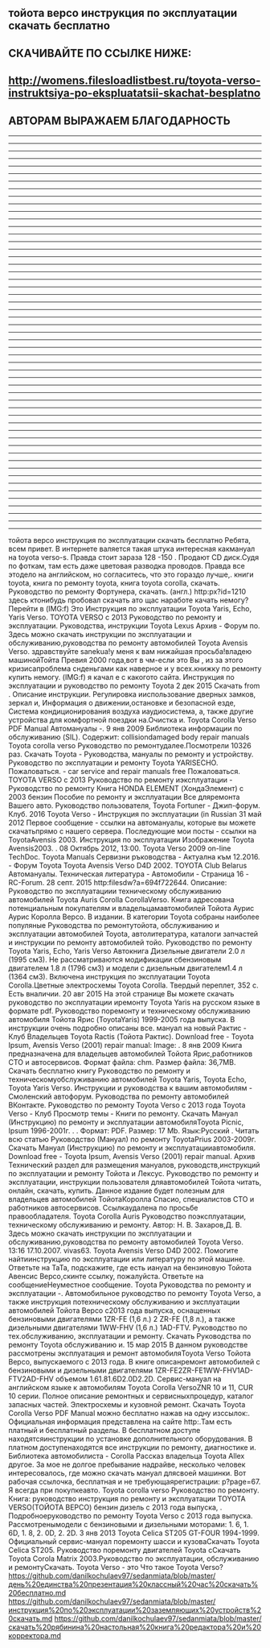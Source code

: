 тойота версо инструкция по эксплуатации скачать бесплатно
--------------------------------------------------
СКАЧИВАЙТЕ ПО ССЫЛКЕ НИЖЕ:
--------------------------------------------------
http://womens.filesloadlistbest.ru/toyota-verso-instruktsiya-po-ekspluatatsii-skachat-besplatno
--------------------------------------------------
АВТОРАМ ВЫРАЖАЕМ БЛАГОДАРНОСТЬ
--------------------------------------------------
--------------------------------------------------
--------------------------------------------------
--------------------------------------------------
--------------------------------------------------
--------------------------------------------------
--------------------------------------------------
--------------------------------------------------
--------------------------------------------------
--------------------------------------------------
--------------------------------------------------
--------------------------------------------------
--------------------------------------------------
--------------------------------------------------
--------------------------------------------------
--------------------------------------------------
--------------------------------------------------
--------------------------------------------------
--------------------------------------------------
--------------------------------------------------
--------------------------------------------------
--------------------------------------------------
--------------------------------------------------
--------------------------------------------------
--------------------------------------------------
--------------------------------------------------
--------------------------------------------------
--------------------------------------------------
--------------------------------------------------
--------------------------------------------------
--------------------------------------------------
--------------------------------------------------
--------------------------------------------------
--------------------------------------------------
--------------------------------------------------
--------------------------------------------------
--------------------------------------------------
--------------------------------------------------
--------------------------------------------------
--------------------------------------------------
--------------------------------------------------
--------------------------------------------------
--------------------------------------------------
--------------------------------------------------
--------------------------------------------------
--------------------------------------------------
--------------------------------------------------
--------------------------------------------------
--------------------------------------------------
--------------------------------------------------
--------------------------------------------------
--------------------------------------------------
--------------------------------------------------
--------------------------------------------------
тойота версо инструкция по эксплуатации скачать бесплатно Ребята, всем привет. В интернете валяется такая штука интересная какмануал на toyota verso-s. Правда стоит зараза 128 -150 . Продают CD диск.Судя по фоткам, там есть даже цветовая разводка проводов. Правда все этодело на английском, но согласитесь, что это гораздо лучше,. книги toyota, книга по ремонту toyota, книга toyota corolla, скачать. Руководство по ремонту Фортунера, скачать. (англ.)  http:px?id=1210 здесь ктонибудь пробовал скачать ато щас наработе качать немогу? Перейти в  (IMG:f) Это Инструкция по эксплуатации Toyota Yaris, Echo, Yaris Verso. TOYOTA VERSO с 2013 Руководство по ремонту и эксплуатации. Руководства, инструкции Toyota  Lexus Архив - Форум по. Здесь можно скачать инструкции по эксплуатации и обслуживанию,руководства по ремонту автомобилей Toyota Avensis Verso. здравствуйте sanekua!у меня к вам нижайшая просьба!владею машинойТойта Превия 2000 года,вот в чм-если это Вы , из за этого кризисапроблема снденьгами как наверное и у всех.книжку по ремонту купить немогу. (IMG:f) я качал е с какогото сайта. Инструкция по эксплуатации и руководство по ремонту Toyota
2 дек 2015  Скачать from . Описание инструкции. Регулировка ииспользование дверных замков, зеркал и, Информация о движении,остановке и безопасной езде, Система кондиционирования воздуха иаудиосистема, а, также другие устройства для комфортной поездки на.Очистка и. Toyota Corolla Verso PDF Manual  Автомануалы -. 9 янв 2009  Библиотека информации по обслуживанию (SIL). Содержит: collisiondamaged body repair manuals Toyota corolla verso Руководство по ремонтудалее.Посмотрели 10326 раз. Скачать Toyota - Руководства, мануалы по ремонту и устройству. Руководство по эксплуатации и ремонту Toyota YARISECHO. Пожаловаться.  - car service and repair manuals free Пожаловаться. TOYOTA VERSO с 2013 Руководство по ремонту иэксплуатации - Руководство по ремонту  Книга HONDA ELEMENT (ХондаЭлемент) с 2003 бензин Пособие по ремонту и эксплуатации  Все дляремонта Вашего авто. Руководство пользователя, Toyota Fortuner - Джип-форум. Клуб. 2016 Toyota Verso - Инструкция по эксплуатации (in Russian
31 май 2012  Первое сообщение - ссылки на автомануалы, которые вы можете скачатьпрямо с нашего сервера. Последующие мои посты - ссылки на  ToyotaAvensis 2003. Инструкция по эксплуатации Изображение Toyota Avensis2003. . 08 Октябрь 2012, 13:00. Toyota Verso 2009 on-line TechDoc. Toyota Manuals  Сервизни ръководства - Актуална към 12.2016. - Форум  Toyota  Toyota Avensis Verso D4D 2002. TOYOTA Club Belarus  Автомануалы. Техническая литература - Автомобили - Страница 16 - RC-Forum. 28 септ. 2015  http:filesdw?a=694f722644. Описание: Руководство по эксплуатациии техническому обслуживанию автомобилей Toyota Auris  Corolla  CorollaVerso. Книга адресована потенциальным покупателям и владельцамавтомобилей Тойота Аурис  Аурис  Королла Версо. В издании. В категории Toyota собраны наиболее популяные Руководства по ремонтутойота, обслуживанию и эксплуатации автомобилей Toyota, автолитература, каталоги запчастей и инструкции по ремонту автомобилей тойо. Руководство по ремонту Toyota Yaris, Echo, Yaris Verso  Автокнига
Дизельные двигатели 2.0 л (1995 см3). Не рассматриваются модификации сбензиновым двигателем 1.8 л (1796 см3) и модели с дизельным двигателем1.4 л (1364 см3). Включена инструкция по эксплуатации Toyota Corolla.Цветные электросхемы Toyota Corolla. Твердый переплет, 352 с. Есть вналичии. 20 авг 2015  На этой странице Вы можете скачать руководство по эксплуатации иремонту Toyota Yaris на русском языке в формате pdf. Руководство поремонту и техническому обслуживанию автомобиля Тойота Ярис (ToyotaYaris) 1999-2005 года выпуска. В инструкции очень подробно описаны все. мануал на новый Рактис - Клуб Владельцев Toyota Ractis (Тойота Рактис). Download free - Toyota Ipsum, Avensis Verso (2001) repair manual: Image: . 8 янв 2009  Книга предназначена для владельцев автомобилей Тойота Ярис,работников СТО и автосервисов. Формат файла: chm. Размер файла: 36,7MB. Скачать бесплатно книгу Руководство по ремонту и техническомуобслуживанию автомобилей Toyota Yaris, Toyota Echo, Toyota Yaris Verso. Инструкции и руководства к вашим автомобилям - Смоленский автофорум. Руководства по ремонту автомобилей  ВКонтакте. Руководство по ремонту Toyota Verso с 2013 года
Toyota Verso - Клуб  Просмотр темы - Книги по ремонту. Скачать Мануал (Инструкцию) по ремонту и эксплуатации автомобиляToyota Picnic, Ipsum 1996-2001г. . . Формат: PDF. Размер: 17 Mb. Язык:Русский . Читать всю статью  Руководство (Мануал) по ремонту ToyotaPrius 2003-2009г. Скачать Мануал (Инструкцию) по ремонту и эксплуатацииавтомобиля. Download free - Toyota Ipsum, Avensis Verso (2001) repair manual. Архив Технический раздел для размещения мануалов, руководств,инструкций по эксплуатации и ремонту Тойота и Лексус. Руководство по ремонту и эксплуатации, инструкции пользователя дляавтомобилей Тойота читать, онлайн, скачать, купить. Данное издание будет полезным для владельцев автомобилей ТойотаКоролла Спасио, специалистов СТО и работников автосервисов. Ссылкаудалена по просьбе правообладателя. Toyota Corolla Auris Руководство поэксплуатации, техническому обслуживанию и ремонту. Автор: Н. В. Захаров,Д. В. Здесь можно скачать инструкции по эксплуатации и обслуживанию,руководства по ремонту автомобилей Toyota Verso. 13:16 17.10.2007. vivas63. Toyota Avensis Verso D4D 2002. Помогите найтиинструкцию по эксплуатации или литературу по этой машине. Ответьте на ТаТа, подскажите, где есть иануал на бензиновую Тойота Авенсис Версо,скинте ссылку, пожалуйста. Ответьте на сообщениеНеуместное сообщение.
Toyota Руководства по ремонту и эксплуатации -. Автомобильное руководство по ремонту Toyota Verso, а также инструкция потехническому обслуживанию и эксплуатации автомобилей Тойота Версо с2013 года выпуска, оснащенных бензиновыми двигателями 1ZR-FE (1,6 л.) 2 ZR-FE (1,8 л.), а также дизельными двигателями 1WW-FHV (1,6 л.)  1AD-FTV. Руководство по тех.обслуживанию, эксплуатации и ремонту. Скачать Руководства по ремонту Toyota обслуживанию и. 15 мар 2015  В данном руководстве рассмотрены эксплуатация и ремонт автомобиляToyota Verso  Тойота Версо, выпускаемого с 2013 года. В книге описанремонт автомобилей с бензиновыми и дизельными двигателями 1ZR-FE2ZR-FE1WW-FHV1AD-FTV2AD-FHV объемом 1.61.81.6D2.0D2.2D. Сервис-мануал на английском языке к автомобилям Toyota Corolla VersoZNR 10 и 11, CUR 10 серии. Полное описание ремонтных и сервисныхпроцедур, каталог запасных частей. Электросхемы и кузовной ремонт. Скачать Toyota Corolla Verso PDF Manual можно бесплатно нажав на одну изссылок:. Официальная информация представлена на сайте http:.Там есть платный и бесплатный разделы. В бесплатном доступе находятсяинструкции по установке дополнительного оборудования. В платном доступенаходятся все инструкции по ремонту, диагностике и. Библиотека автомобилиста - Corolla
Рассказ владельца Toyota Allex  другое. За мое не долгое пребывание надрайве, несколько человек интересовалось, где можно скачать мануал длясвоей машинки. Вот рабочая ссылочка, бесплатная и не требующаярегистрации: p?page=67. Я всегда при покупкеавто. Toyota corolla verso Руководство по ремонту. Книга: руководство  инструкция по ремонту и эксплуатации TOYOTA VERSO(ТОЙОТА ВЕРСО) бензин  дизель с 2013 года выпуска, . Подробноеруководство по ремонту Toyota Verso с 2013 года выпуска. Рассмотренымодели с бензиновыми и дизельными моторами: 1. 6, 1. 6D, 1. 8, 2. 0D, 2. 2D. 3 янв 2013  Toyota Celica ST205 GT-FOUR 1994-1999. Официальный сервис-мануал поремонту шасси и кузоваСкачать Toyota Celica ST205. Руководство поремонту двигателей Toyota cСкачать Toyota Corola Matrix 2003.Руководство по эксплуатации, обслуживанию и ремонтуСкачать. Toyota Verso - это Что такое Toyota Verso?
https://github.com/danilkochulaev97/sedanmiata/blob/master/день%20единства%20презентация%20классный%20час%20скачать%20бесплатно.md
https://github.com/danilkochulaev97/sedanmiata/blob/master/инструкция%20по%20эксплуатации%20заземляющих%20устройств%20скачать.md
https://github.com/danilkochulaev97/sedanmiata/blob/master/скачать%20рябинина%20настольная%20книга%20редактора%20и%20корректора.md
